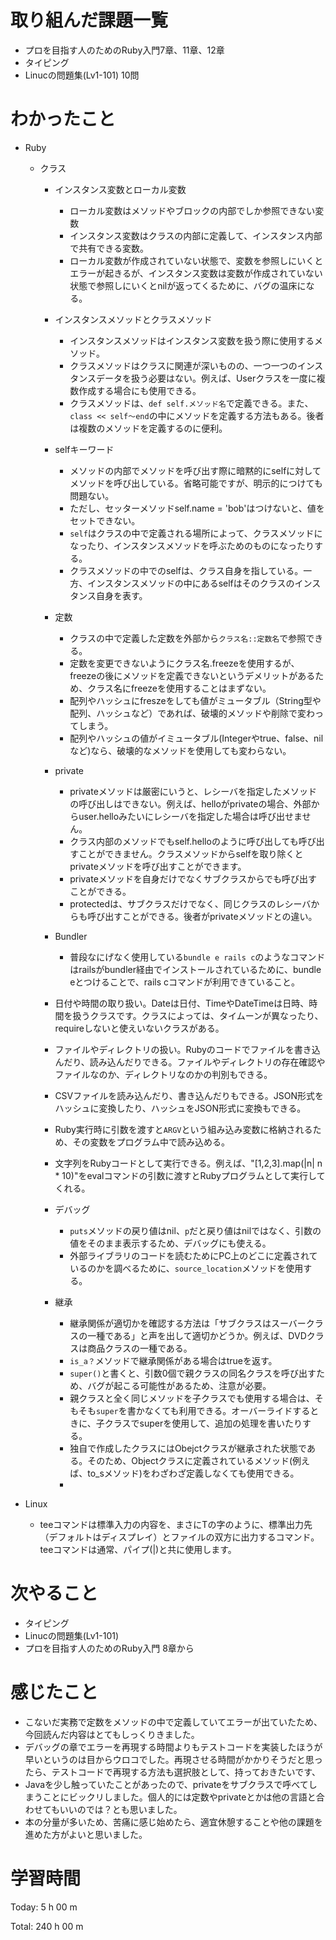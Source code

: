 # 取り組んだ課題一覧
- プロを目指す人のためのRuby入門7章、11章、12章
- タイピング
- Linucの問題集(Lv1-101) 10問

# わかったこと
- Ruby
    - クラス
        - インスタンス変数とローカル変数
            - ローカル変数はメソッドやブロックの内部でしか参照できない変数
            - インスタンス変数はクラスの内部に定義して、インスタンス内部で共有できる変数。
            - ローカル変数が作成されていない状態で、変数を参照しにいくとエラーが起きるが、インスタンス変数は変数が作成されていない状態で参照しにいくとnilが返ってくるために、バグの温床になる。

        - インスタンスメソッドとクラスメソッド
            - インスタンスメソッドはインスタンス変数を扱う際に使用するメソッド。
            - クラスメソッドはクラスに関連が深いものの、一つ一つのインスタンスデータを扱う必要はない。例えば、Userクラスを一度に複数作成する場合にも使用できる。
            - クラスメソッドは、`def self.メソッド名`で定義できる。また、`class << self〜end`の中にメソッドを定義する方法もある。後者は複数のメソッドを定義するのに便利。

        - selfキーワード
            - メソッドの内部でメソッドを呼び出す際に暗黙的にselfに対してメソッドを呼び出している。省略可能ですが、明示的につけても問題ない。
            - ただし、セッターメソッドself.name = 'bob'はつけないと、値をセットできない。
            - `self`はクラスの中で定義される場所によって、クラスメソッドになったり、インスタンスメソッドを呼ぶためのものになったりする。
            - クラスメソッドの中でのselfは、クラス自身を指している。一方、インスタンスメソッドの中にあるselfはそのクラスのインスタンス自身を表す。

        - 定数
            - クラスの中で定義した定数を外部から`クラス名::定数名`で参照できる。
            - 定数を変更できないようにクラス名.freezeを使用するが、freezeの後にメソッドを定義できないというデメリットがあるため、クラス名にfreezeを使用することはまずない。
            - 配列やハッシュにfreszeをしても値がミュータブル（String型や配列、ハッシュなど）であれば、破壊的メソッドや削除で変わってしまう。
            - 配列やハッシュの値がイミュータブル(Integerやtrue、false、nilなど)なら、破壊的なメソッドを使用しても変わらない。

        - private
            - privateメソッドは厳密にいうと、レシーバを指定したメソッドの呼び出しはできない。例えば、helloがprivateの場合、外部からuser.helloみたいにレシーバを指定した場合は呼び出せません。
            - クラス内部のメソッドでもself.helloのように呼び出しても呼び出すことができません。クラスメソッドからselfを取り除くとprivateメソッドを呼び出すことができます。
            - privateメソッドを自身だけでなくサブクラスからでも呼び出すことができる。
            - protectedは、サブクラスだけでなく、同じクラスのレシーバからも呼び出すことができる。後者がprivateメソッドとの違い。

        - Bundler
            - 普段なにげなく使用している`bundle e rails c`のようなコマンドはrailsがbundler経由でインストールされているために、bundle eとつけることで、rails cコマンドが利用できていること。

        - 日付や時間の取り扱い。Dateは日付、TimeやDateTimeは日時、時間を扱うクラスです。クラスによっては、タイムーンが異なったり、requireしないと使えいないクラスがある。

        - ファイルやディレクトリの扱い。Rubyのコードでファイルを書き込んだり、読み込んだりできる。ファイルやディレクトリの存在確認やファイルなのか、ディレクトリなのかの判別もできる。

        - CSVファイルを読み込んだり、書き込んだりもできる。JSON形式をハッシュに変換したり、ハッシュをJSON形式に変換もできる。

        - Ruby実行時に引数を渡すと`ARGV`という組み込み変数に格納されるため、その変数をプログラム中で読み込める。

        - 文字列をRubyコードとして実行できる。例えば、"[1,2,3].map(|n| n * 10)"をevalコマンドの引数に渡すとRubyプログラムとして実行してくれる。

        - デバッグ
            - `puts`メソッドの戻り値はnil、`p`だと戻り値はnilではなく、引数の値をそのまま表示するため、デバッグにも使える。
            - 外部ライブラリのコードを読むためにPC上のどこに定義されているのかを調べるために、`source_location`メソッドを使用する。

        - 継承
            - 継承関係が適切かを確認する方法は「サブクラスはスーバークラスの一種である」と声を出して適切かどうか。例えば、DVDクラスは商品クラスの一種である。
            - `is_a？`メソッドで継承関係がある場合はtrueを返す。
            - `super()`と書くと、引数0個で親クラスの同名クラスを呼び出すため、バグが起こる可能性があるため、注意が必要。
            - 親クラスと全く同じメソッドを子クラスでも使用する場合は、そもそも`super`を書かなくても利用できる。オーバーライドするときに、子クラスでsuperを使用して、追加の処理を書いたりする。
            - 独自で作成したクラスにはObejctクラスが継承された状態である。そのため、Objectクラスに定義されているメソッド(例えば、to_sメソッド)をわざわざ定義しなくても使用できる。
            - 

- Linux
    - teeコマンドは標準入力の内容を、まさにTの字のように、標準出力先（デフォルトはディスプレイ）とファイルの双方に出力するコマンド。teeコマンドは通常、パイプ(|)と共に使用します。

# 次やること
- タイピング
- Linucの問題集(Lv1-101)
- プロを目指す人のためのRuby入門 8章から 

# 感じたこと
- こないだ実務で定数をメソッドの中で定義していてエラーが出ていたため、今回読んだ内容はとてもしっくりきました。
- デバッグの章でエラーを再現する時間よりもテストコードを実装したほうが早いというのは目からウロコでした。再現させる時間がかかりそうだと思ったら、テストコードで再現する方法も選択肢として、持っておきたいです、
- Javaを少し触っていたことがあったので、privateをサブクラスで呼べてしまうことにビックリしました。個人的には定数やprivateとかは他の言語と合わせてもいいのでは？とも思いました。
- 本の分量が多いため、苦痛に感じ始めたら、適宜休憩することや他の課題を進めた方がよいと思いました。

# 学習時間
Today: 5 h 00 m

Total: 240 h 00 m












